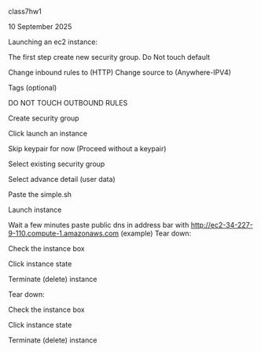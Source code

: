 class7hw1

10 September 2025

Launching an ec2 instance:

The first step create new security group. Do Not touch default

Change inbound rules to (HTTP) Change source to (Anywhere-IPV4)

Tags (optional)

DO NOT TOUCH OUTBOUND RULES

Create security group

Click launch an instance

Skip keypair for now (Proceed without a keypair)

Select existing security group

Select advance detail (user data)

Paste the simple.sh

Launch instance

Wait a few minutes paste public dns in address bar with http://ec2-34-227-9-110.compute-1.amazonaws.com (example)
Tear down:

Check the instance box

Click instance state

Terminate (delete) instance

Tear down:

Check the instance box

Click instance state

Terminate (delete) instance

